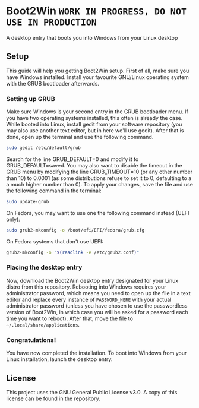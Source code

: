 # Boot2Win ``WORK IN PROGRESS, DO NOT USE IN PRODUCTION``
A desktop entry that boots you into Windows from your Linux desktop

## Setup
This guide will help you getting Boot2Win setup. First of all, make sure you have Windows installed. Install your favourite GNU/Linux operating system with the GRUB bootloader afterwards.

### Setting up GRUB
Make sure Windows is your second entry in the GRUB bootloader menu. If you have two operating systems installed, this often is already the case. While booted into Linux, install gedit from your software repository (you may also use another text editor, but in here we'll use gedit). After that is done, open up the terminal and use the following command.

```bash
sudo gedit /etc/default/grub
```

Search for the line GRUB_DEFAULT=0 and modify it to GRUB_DEFAULT=saved. You may also want to disable the timeout in the GRUB menu by modifying the line GRUB_TIMEOUT=10 (or any other number than 10) to 0.0001 (as some distributions refuse to set it to 0, defaulting to a a much higher number than 0). To apply your changes, save the file and use the following command in the terminal: 

```bash
sudo update-grub
```

On Fedora, you may want to use one the following command instead (UEFI only):

```bash
sudo grub2-mkconfig -o /boot/efi/EFI/fedora/grub.cfg
```

On Fedora systems that don't use UEFI:

```bash
grub2-mkconfig -o "$(readlink -e /etc/grub2.conf)"
```

### Placing the desktop entry

Now, download the Boot2Win desktop entry designated for your Linux distro from this repository. Rebooting into Windows requires your administrator password, which means you need to open up the file in a text editor and replace every instance of ``PASSWORD_HERE`` with your actual administrator password (unless you have chosen to use the passwordless version of Boot2Win, in which case you will be asked for a password each time you want to reboot). After that, move the file to ``~/.local/share/applications``.

### Congratulations!
You have now completed the installation. To boot into Windows from your Linux installation, launch the desktop entry.

## License
This project uses the GNU General Public License v3.0. A copy of this license can be found in the repository.

